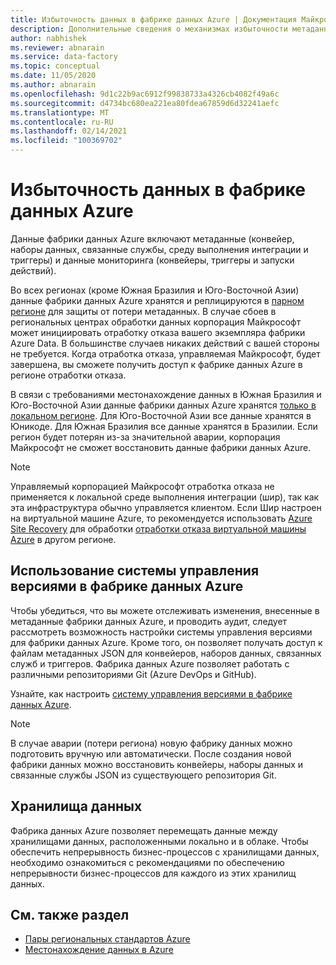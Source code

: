 ```yaml
---
title: Избыточность данных в фабрике данных Azure | Документация Майкрософт
description: Дополнительные сведения о механизмах избыточности метаданных в фабрике данных Azure
author: nabhishek
ms.reviewer: abnarain
ms.service: data-factory
ms.topic: conceptual
ms.date: 11/05/2020
ms.author: abnarain
ms.openlocfilehash: 9d1c22b9ac6912f99838733a4326cb4082f49a6c
ms.sourcegitcommit: d4734bc680ea221ea80fdea67859d6d32241aefc
ms.translationtype: MT
ms.contentlocale: ru-RU
ms.lasthandoff: 02/14/2021
ms.locfileid: "100369702"
---
```

# <a name="azure-data-factory-data-redundancy"></a>**Избыточность данных в фабрике данных Azure**

Данные фабрики данных Azure включают метаданные (конвейер, наборы данных, связанные службы, среду выполнения интеграции и триггеры) и данные мониторинга (конвейеры, триггеры и запуски действий). 

Во всех регионах (кроме Южная Бразилия и Юго-Восточной Азии) данные фабрики данных Azure хранятся и реплицируются в [парном регионе](../best-practices-availability-paired-regions.md#azure-regional-pairs) для защиты от потери метаданных. В случае сбоев в региональных центрах обработки данных корпорация Майкрософт может инициировать отработку отказа вашего экземпляра фабрики Azure Data. В большинстве случаев никаких действий с вашей стороны не требуется. Когда отработка отказа, управляемая Майкрософт, будет завершена, вы сможете получить доступ к фабрике данных Azure в регионе отработки отказа. 

В связи с требованиями местонахождение данных в Южная Бразилия и Юго-Восточной Азии данные фабрики данных Azure хранятся [только в локальном регионе](../storage/common/storage-redundancy.md#locally-redundant-storage). Для Юго-Восточной Азии все данные хранятся в Юникоде. Для Южная Бразилия все данные хранятся в Бразилии. Если регион будет потерян из-за значительной аварии, корпорация Майкрософт не сможет восстановить данные фабрики данных Azure.  

> [!NOTE]
> Управляемый корпорацией Майкрософт отработка отказа не применяется к локальной среде выполнения интеграции (шир), так как эта инфраструктура обычно управляется клиентом. Если Шир настроен на виртуальной машине Azure, то рекомендуется использовать [Azure Site Recovery](../site-recovery/site-recovery-overview.md) для обработки [отработки отказа виртуальной машины Azure](../site-recovery/azure-to-azure-architecture.md) в другом регионе.



## <a name="using-source-control-in-azure-data-factory"></a>**Использование системы управления версиями в фабрике данных Azure**

Чтобы убедиться, что вы можете отслеживать изменения, внесенные в метаданные фабрики данных Azure, и проводить аудит, следует рассмотреть возможность настройки системы управления версиями для фабрики данных Azure. Кроме того, он позволяет получать доступ к файлам метаданных JSON для конвейеров, наборов данных, связанных служб и триггеров. Фабрика данных Azure позволяет работать с различными репозиториями Git (Azure DevOps и GitHub). 

 Узнайте, как настроить [систему управления версиями в фабрике данных Azure](./source-control.md). 

> [!NOTE]
> В случае аварии (потери региона) новую фабрику данных можно подготовить вручную или автоматически. После создания новой фабрики данных можно восстановить конвейеры, наборы данных и связанные службы JSON из существующего репозитория Git. 



## <a name="data-stores"></a>**Хранилища данных**

Фабрика данных Azure позволяет перемещать данные между хранилищами данных, расположенными локально и в облаке. Чтобы обеспечить непрерывность бизнес-процессов с хранилищами данных, необходимо ознакомиться с рекомендациями по обеспечению непрерывности бизнес-процессов для каждого из этих хранилищ данных. 

 

## <a name="see-also"></a>См. также раздел

- [Пары региональных стандартов Azure](../best-practices-availability-paired-regions.md)
- [Местонахождение данных в Azure](https://azure.microsoft.com/global-infrastructure/data-residency/)